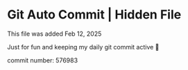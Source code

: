 # Git Auto Commit | Hidden File

This file was added Feb 12, 2025

Just for fun and keeping my daily git commit active 🤪

commit number: 576983
